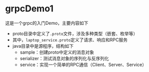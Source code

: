 # grpcDemo1
这是一个grpc的入门Demo，主要内容如下
- proto目录中定义了`.proto`文件，涉及多种类型（嵌套、枚举等）
- 其中，`laptop_service.proto`定义了请求、响应和RPC服务
- java目录中是源程序，结构如下
  - sample：创建proto中定义的消息对象
  - serializer：测试消息对象的序列化与反序列化
  - service：实现一个简单的RPC通信（Client、Server、Service）

